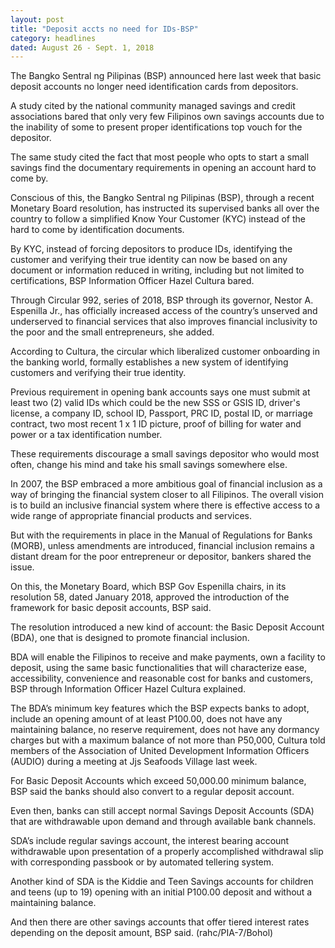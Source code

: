 ```yaml
---
layout: post
title: "Deposit accts no need for IDs-BSP"
category: headlines
dated: August 26 - Sept. 1, 2018
---
```


The Bangko Sentral ng Pilipinas (BSP) announced here last week that basic deposit accounts no longer need identification cards from depositors.

A study cited by the national community managed savings and credit associations bared that only very few Filipinos own savings accounts due to the inability of some to present proper identifications top vouch for the depositor. 

The same study cited the fact that most people who opts to start a small savings find the documentary requirements in opening an account hard to come by. 

Conscious of this, the Bangko Sentral ng Pilipinas (BSP), through a recent Monetary Board resolution, has instructed its supervised banks all over the country to follow a simplified Know Your Customer (KYC) instead of the hard to come by identification documents. 

By KYC, instead of forcing depositors to produce IDs, identifying the customer and verifying their true identity can now be based on any document or information reduced in writing, including but not limited to certifications, BSP Information Officer Hazel Cultura bared. 

Through Circular 992, series of 2018, BSP through its governor, Nestor A. Espenilla Jr., has officially increased access of the country’s unserved and underserved to financial services that also improves financial inclusivity to the poor and the small entrepreneurs, she added. 

According to Cultura, the circular which liberalized customer onboarding in the banking world, formally establishes a new system of identifying customers and verifying their true identity. 

Previous requirement in opening bank accounts says one must submit at least two (2) valid IDs which could be the new SSS or GSIS ID, driver's license, a company ID,  school ID, Passport, PRC ID, postal ID, or marriage contract, two most recent 1 x 1 ID picture, proof of billing for water and power or a tax identification number.

These requirements discourage a small savings depositor who would most often, change his mind and take his small savings somewhere else. 

In 2007, the BSP embraced a more ambitious goal of financial inclusion as a way of bringing the financial system closer to all Filipinos. The overall vision is to build an inclusive financial system where there is effective access to a wide range of appropriate financial products and services.

But with the requirements in place in the Manual of Regulations for Banks (MORB), unless amendments are introduced, financial inclusion remains a distant dream for the poor entrepreneur or depositor, bankers shared the issue. 

On this, the Monetary Board, which BSP Gov Espenilla chairs, in its resolution 58, dated January 2018, approved the introduction of the framework for basic deposit accounts, BSP said.

The resolution introduced a new kind of account: the Basic Deposit Account (BDA), one that is designed to promote financial inclusion. 

BDA will enable the Filipinos to receive and make payments, own a facility to deposit, using the same basic functionalities that will characterize ease, accessibility, convenience and reasonable cost for banks and customers, BSP through Information Officer Hazel Cultura explained. 

The BDA’s minimum key features which the BSP expects banks to adopt, include an opening amount of at least P100.00, does not have any maintaining balance, no reserve requirement, does not have any dormancy charges but with a maximum balance of not more than P50,000, Cultura told members of the Association of United Development Information Officers (AUDIO) during a meeting at Jjs Seafoods Village last week. 

For Basic Deposit Accounts which exceed 50,000.00 minimum balance, BSP said the banks should also convert to a regular deposit account.

Even then, banks can still accept normal Savings Deposit Accounts (SDA) that are withdrawable upon demand and through available bank channels. 

SDA’s include regular savings account, the interest bearing account withdrawable upon presentation of a properly accomplished withdrawal slip with corresponding passbook or by automated tellering system. 

Another kind of SDA is the Kiddie and Teen Savings accounts for children and teens (up to 19) opening with an initial P100.00 deposit and without a maintaining balance. 

And then there are other savings accounts that offer tiered interest rates depending on the deposit amount, BSP said. (rahc/PIA-7/Bohol)  
